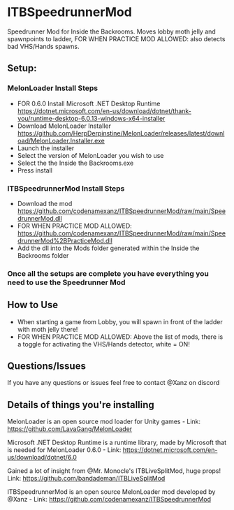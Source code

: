 # ITBSpeedrunnerMod
Speedrunner Mod for Inside the Backrooms. Moves lobby moth jelly and spawnpoints to ladder,  FOR WHEN PRACTICE MOD ALLOWED: also detects bad VHS/Hands spawns.

## Setup:

### MelonLoader Install Steps
  - FOR 0.6.0 Install Microsoft .NET Desktop Runtime https://dotnet.microsoft.com/en-us/download/dotnet/thank-you/runtime-desktop-6.0.13-windows-x64-installer
  - Download MelonLoader Installer https://github.com/HerpDerpinstine/MelonLoader/releases/latest/download/MelonLoader.Installer.exe
  - Launch the installer
  - Select the version of MelonLoader you wish to use
  - Select the the Inside the Backrooms.exe
  - Press install

### ITBSpeedrunnerMod Install Steps
  - Download the mod https://github.com/codenamexanz/ITBSpeedrunnerMod/raw/main/SpeedrunnerMod.dll
  - FOR WHEN PRACTICE MOD ALLOWED: https://github.com/codenamexanz/ITBSpeedrunnerMod/raw/main/SpeedrunnerMod%2BPracticeMod.dll
  - Add the dll into the Mods folder generated within the Inside the Backrooms folder


### Once all the setups are complete you have everything you need to use the Speedrunner Mod

## How to Use
  - When starting a game from Lobby, you will spawn in front of the ladder with moth jelly there!
  - FOR WHEN PRACTICE MOD ALLOWED: Above the list of mods, there is a toggle for activating the VHS/Hands detector, white = ON!

## Questions/Issues
If you have any questions or issues feel free to contact @Xanz on discord


## Details of things you're installing
MelonLoader is an open source mod loader for Unity games - Link: https://github.com/LavaGang/MelonLoader

Microsoft .NET Desktop Runtime is a runtime library, made by Microsoft that is needed for MelonLoader 0.6.0 - Link: https://dotnet.microsoft.com/en-us/download/dotnet/6.0

Gained a lot of insight from @Mr. Monocle's ITBLiveSplitMod, huge props! Link: https://github.com/bandademan/ITBLiveSplitMod

ITBSpeedrunnerMod is an open source MelonLoader mod developed by @Xanz - Link: https://github.com/codenamexanz/ITBSpeedrunnerMod
